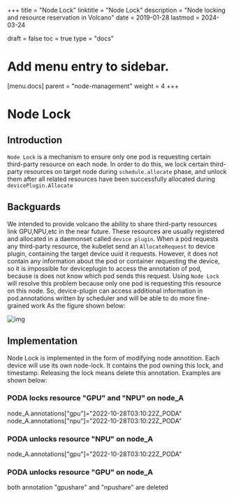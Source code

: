 +++
title = "Node Lock"
linktitle = "Node Lock"
description = "Node locking and resource reservation in Volcano"
date = 2019-01-28
lastmod = 2024-03-24

draft = false
toc = true
type = "docs"

# Add menu entry to sidebar.
[menu.docs]
  parent = "node-management"
  weight = 4
+++

# Node Lock

## Introduction

`Node Lock` is a mechanism to ensure only one pod is requesting certain third-party resource on each node. In order to do this, we lock certain third-party resources on target node during `schedule.allocate` phase, and unlock them after all related resources have been successfully allocated during `devicePlugin.Allocate`

## Backguards

We intended to provide volcano the ability to share third-party resources link GPU,NPU,etc in the near future. These resources are usually registered and allocated in a daemonset called `device plugin`. When a pod requests any third-party resource, the kubelet send an `AllocateRequest` to device plugin, containing the target device uuid it requests. However, it does not contain any information about the pod or container requesting the device, so it is impossible for deviceplugin to access the annotation of pod, because is does not know which pod sends this request.
Using `Node Lock` will resolve this problem because only one pod is requesting this resource on this node. So, device-plugin can access additional information in pod.annotations written by scheduler and will be able to do more fine-grained work As the figure shown below:

![img](./images/node-lock.jpg)

## Implementation

Node Lock is implemented in the form of modifying node annotition. Each device will use its own node-lock. It contains the pod owning this lock, and timestamp. Releasing the lock means delete this annotation. Examples are shown below:

### PODA locks resource "GPU" and "NPU" on node_A

node_A.annotations["gpu"]="2022-10-28T03:10:22Z_PODA"
node_A.annotations["npu"]="2022-10-28T03:10:22Z_PODA"

### PODA unlocks resource "NPU" on node_A

node_A.annotations["gpu"]="2022-10-28T03:10:22Z_PODA"

### PODA unlocks resource "GPU" on node_A

both annotation "gpushare" and "npushare" are deleted